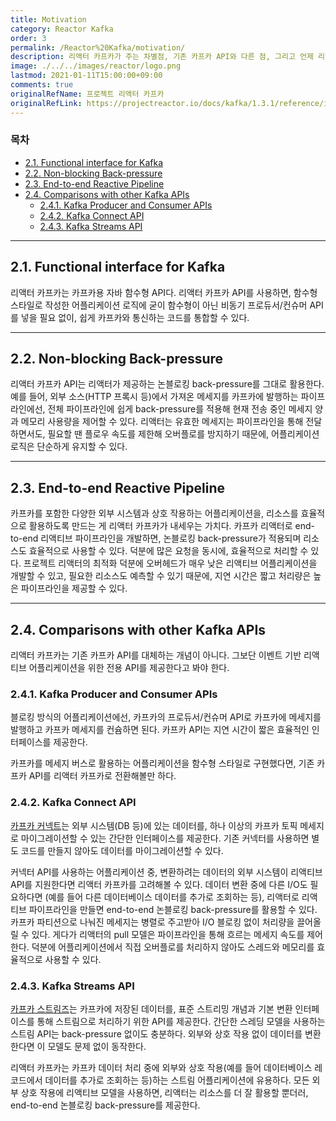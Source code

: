 ```yaml
---
title: Motivation
category: Reactor Kafka
order: 3
permalink: /Reactor%20Kafka/motivation/
description: 리액터 카프카가 주는 차별점, 기존 카프카 API와 다른 점, 그리고 언제 리액터 카프카를 사용해야 하는 지를 설명합니다.
image: ./../../images/reactor/logo.png
lastmod: 2021-01-11T15:00:00+09:00
comments: true
originalRefName: 프로젝트 리액터 카프카
originalRefLink: https://projectreactor.io/docs/kafka/1.3.1/reference/index.html#_motivation
---
```


### 목차

- [2.1. Functional interface for Kafka](#21-functional-interface-for-kafka)
- [2.2. Non-blocking Back-pressure](#22-non-blocking-back-pressure)
- [2.3. End-to-end Reactive Pipeline](#23-end-to-end-reactive-pipeline)
- [2.4. Comparisons with other Kafka APIs](#24-comparisons-with-other-kafka-apis)
  + [2.4.1. Kafka Producer and Consumer APIs](#241-kafka-producer-and-consumer-apis)
  + [2.4.2. Kafka Connect API](#242-kafka-connect-api)
  + [2.4.3. Kafka Streams API](#243-kafka-streams-api)

---

## 2.1. Functional interface for Kafka

리액터 카프카는 카프카용 자바 함수형 API다. 리액터 카프카 API를 사용하면, 함수형 스타일로 작성한 어플리케이션 로직에 굳이 함수형이 아닌 비동기 프로듀서/컨슈머 API를 넣을 필요 없이, 쉽게 카프카와 통신하는 코드를 통합할 수 있다.

---

## 2.2. Non-blocking Back-pressure

리액터 카프카 API는 리액터가 제공하는 논블로킹 back-pressure를 그대로 활용한다. 예를 들어, 외부 소스(HTTP 프록시 등)에서 가져온 메세지를 카프카에 발행하는 파이프라인에선, 전체 파이프라인에 쉽게 back-pressure를 적용해 현재 전송 중인 메세지 양과 메모리 사용량을 제어할 수 있다. 리액터는 유효한 메세지는 파이프라인을 통해 전달하면서도, 필요할 땐 플로우 속도를 제한해 오버플로를 방지하기 때문에, 어플리케이션 로직은 단순하게 유지할 수 있다.

---

## 2.3. End-to-end Reactive Pipeline

카프카를 포함한 다양한 외부 시스템과 상호 작용하는 어플리케이션을, 리소스를 효율적으로 활용하도록 만드는 게 리액터 카프카가 내세우는 가치다. 카프카 리액터로 end-to-end 리액티브 파이프라인을 개발하면, 논블로킹 back-pressure가 적용되며 리소스도 효율적으로 사용할 수 있다. 덕분에 많은 요청을 동시에, 효율적으로 처리할 수 있다. 프로젝트 리액터의 최적화 덕분에 오버헤드가 매우 낮은 리액티브 어플리케이션을 개발할 수 있고, 필요한 리소스도 예측할 수 있기 때문에, 지연 시간은 짧고 처리량은 높은 파이프라인을 제공할 수 있다.

---

## 2.4. Comparisons with other Kafka APIs

리액터 카프카는 기존 카프카 API를 대체하는 개념이 아니다. 그보단 이벤트 기반 리액티브 어플리케이션을 위한 전용 API를 제공한다고 봐야 한다.

### 2.4.1. Kafka Producer and Consumer APIs

블로킹 방식의 어플리케이션에선, 카프카의 프로듀서/컨슈머 API로 카프카에 메세지를 발행하고 카프카 메세지를 컨슘하면 된다. 카프카 API는 지연 시간이 짧은 효율적인 인터페이스를 제공한다.

카프카를 메세지 버스로 활용하는 어플리케이션을 함수형 스타일로 구현했다면, 기존 카프카 API를 리액터 카프카로 전환해볼만 하다.

### 2.4.2. Kafka Connect API

[카프카 커넥트](../../Apache%20Kafka/kafka-connect)는 외부 시스템(DB 등)에 있는 데이터를, 하나 이상의 카프카 토픽 메세지로 마이그레이션할 수 있는 간단한 인터페이스를 제공한다. 기존 커넥터를 사용하면 별도 코드를 만들지 않아도 데이터를 마이그레이션할 수 있다.

커넥터 API를 사용하는 어플리케이션 중, 변환하려는 데이터의 외부 시스템이 리액티브 API를 지원한다면 리액터 카프카를 고려해볼 수 있다. 데이터 변환 중에 다른 I/O도 필요하다면 (예를 들어 다른 데이터베이스 데이터를 추가로 조회하는 등), 리액터로 리액티브 파이프라인을 만들면 end-to-end 논블로킹 back-pressure를 활용할 수 있다. 카프카 파티션으로 나눠진 메세지는 병렬로 주고받아 I/O 블로킹 없이 처리량을 끌어올릴 수 있다. 게다가 리액터의 pull 모델은 파이프라인을 통해 흐르는 메세지 속도를 제어한다. 덕분에 어플리케이션에서 직접 오버플로를 처리하지 않아도 스레드와 메모리를 효율적으로 사용할 수 있다.

### 2.4.3. Kafka Streams API

[카프카 스트림즈](../../Apache%20Kafka/kafka-streams)는 카프카에 저장된 데이터를, 표준 스트리밍 개념과 기본 변환 인터페이스를 통해 스트림으로 처리하기 위한 API를 제공한다. 간단한 스레딩 모델을 사용하는 스트림 API는 back-pressure 없이도 충분하다. 외부와 상호 작용 없이 데이터를 변환한다면 이 모델도 문제 없이 동작한다.

리액터 카프카는 카프카 데이터 처리 중에 외부와 상호 작용(예를 들어 데이터베이스 레코드에서 데이터를 추가로 조회하는 등)하는 스트림 어플리케이션에 유용하다. 모든 외부 상호 작용에 리액티브 모델을 사용하면, 리액터는 리소스를 더 잘 활용할 뿐더러, end-to-end 논블로킹 back-pressure를 제공한다.